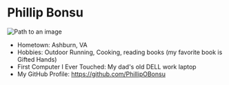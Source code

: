 # Phillip Bonsu 

![Path to an image](myphoto.jpg)

- Hometown: Ashburn, VA
- Hobbies: Outdoor Running, Cooking, reading books (my favorite book is Gifted Hands)
- First Computer I Ever Touched: My dad's old DELL work laptop
- My GitHub Profile: https://github.com/PhillipOBonsu
